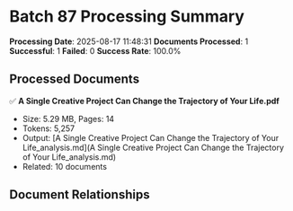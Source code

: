 # Batch 87 Processing Summary

**Processing Date**: 2025-08-17 11:48:31
**Documents Processed**: 1
**Successful**: 1
**Failed**: 0
**Success Rate**: 100.0%

## Processed Documents

✅ **A Single Creative Project Can Change the Trajectory of Your Life.pdf**
   - Size: 5.29 MB, Pages: 14
   - Tokens: 5,257
   - Output: [A Single Creative Project Can Change the Trajectory of Your Life_analysis.md](A Single Creative Project Can Change the Trajectory of Your Life_analysis.md)
   - Related: 10 documents

## Document Relationships
